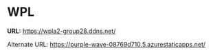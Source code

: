 # WPL

**URL:** https://wpla2-group28.ddns.net/

Alternate URL: https://purple-wave-08769d710.5.azurestaticapps.net/
